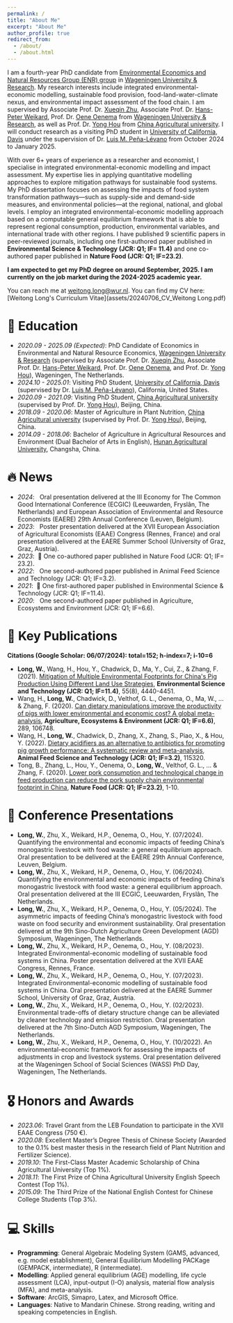```yaml
---
permalink: /
title: "About Me"
excerpt: "About Me"
author_profile: true
redirect_from: 
  - /about/
  - /about.html
---
```


I am a fourth-year PhD candidate from [Environmental Economics and Natural Resources Group (ENR) group](https://www.wur.nl/en/research-results/chair-groups/social-sciences/environmental-economics-and-natural-resources-group.htm) in [Wageningen University & Research](https://www.wur.nl/). My research interests include integrated environmental-economic modelling, sustainable food provision, food-land-water-climate nexus, and environmental impact assessment of the food chain. I am supervised by Associate Prof. Dr. [Xueqin Zhu](https://research.wur.nl/en/persons/xueqin-zhu), Associate Prof. Dr. [Hans-Peter Weikard](https://research.wur.nl/en/persons/hans-peter-weikard), Prof. Dr. [Oene Oenema](https://research.wur.nl/en/persons/oene-oenema) from [Wageningen University & Research](https://www.wur.nl/), as well as Prof. Dr. [Yong Hou](https://faculty.cau.edu.cn/hy100/list.htm) from [China Agricultural university](https://en.cau.edu.cn/). I will conduct research as a visiting PhD student in [University of California, Davis](https://www.ucdavis.edu/) under the supervision of Dr. [Luis M. Peña-Lévano](https://www.vetmed.ucdavis.edu/faculty/luis-m-pena-levano) from October 2024 to January 2025. 

With over 6+ years of experience as a researcher and economist, I specialise in integrated environmental-economic modelling and impact assessment. My expertise lies in applying quantitative modelling approaches to explore mitigation pathways for sustainable food systems. My PhD dissertation focuses on assessing the impacts of food system transformation pathways—such as supply-side and demand-side measures, and environmental policies—at the regional, national, and global levels. I employ an integrated environmental-economic modelling approach based on a computable general equilibrium framework that is able to represent regional consumption, production, environmental variables, and international trade with other regions. I have published 9 scientific papers in peer-reviewed journals, including one first-authored paper published in **Environmental Science & Technology (JCR: Q1; IF= 11.4)** and one co-authored paper published in **Nature Food (JCR: Q1; IF=23.2)**. 

**I am expected to get my PhD degree on around September, 2025. I am currently on the job market during the 2024-2025 academic year.** 

You can reach me at weitong.long@wur.nl. 
You can find my CV here: [Weitong Long's Curriculum Vitae](assets/20240706_CV_Weitong Long.pdf)

# 📖 Education
- *2020.09 - 2025.09 (Expected)*: PhD Candidate of Economics in Environmental and Natural Resource Economics, [Wageningen University & Research](https://www.wur.nl/) (supervised by Associate Prof. Dr. [Xueqin Zhu](https://research.wur.nl/en/persons/xueqin-zhu), Associate Prof. Dr. [Hans-Peter Weikard](https://research.wur.nl/en/persons/hans-peter-weikard), Prof. Dr. [Oene Oenema](https://research.wur.nl/en/persons/oene-oenema), and Prof. Dr. [Yong Hou](https://faculty.cau.edu.cn/hy100/list.htm)), Wageningen, The Netherlands.
- *2024.10 - 2025.01*: Visiting PhD Student, [University of California, Davis](https://www.ucdavis.edu/) (supervised by Dr. [Luis M. Peña-Lévano](https://www.vetmed.ucdavis.edu/faculty/luis-m-pena-levano)), California, United States.
- *2020.09 - 2021.09*: Visiting PhD Student, [China Agricultural university](https://en.cau.edu.cn/) (supervised by Prof. Dr. [Yong Hou](https://faculty.cau.edu.cn/hy100/list.htm)), Beijing, China.
- *2018.09 - 2020.06*: Master of Agriculture in Plant Nutrition, [China Agricultural university](https://en.cau.edu.cn/) (supervised by Prof. Dr. [Yong Hou](https://faculty.cau.edu.cn/hy100/list.htm)), Beijing, China.
- *2014.09 - 2018.06*: Bachelor of Agriculture in Agricultural Resources and Environment (Dual Bachelor of Arts in English), [Hunan Agricultural University](https://en.hunau.edu.cn/), Changsha, China. 

# 🔥 News
- *2024*: &nbsp; Oral presentation delivered at the III Economy for The Common Good International Conference (ECGIC) (Leeuwarden, Fryslân, The Netherlands) and European Association of Environmental and Resource Economists (EAERE) 29th Annual Conference (Leuven, Belgium). 
- *2023*: &nbsp; Poster presentation delivered at the XVII European Association of Agricultural Economists (EAAE) Congress (Rennes, France) and oral presentation delivered at the EAERE Summer School (University of Graz, Graz, Austria).
- *2023*: &nbsp;🎉 One co-authored paper published in Nature Food (JCR: Q1; IF= 23.2).
- *2022*: &nbsp; One second-authored paper published in Animal Feed Science and Technology (JCR: Q1; IF=3.2).
- *2021*: &nbsp;🎉 One first-authored paper published in Environmental Science & Technology (JCR: Q1; IF=11.4).
- *2020*: &nbsp; One second-authored paper published in Agriculture, Ecosystems and Environment (JCR: Q1; IF=6.6).

# 📝 Key Publications 
**Citations (Google Scholar: 06/07/2024): total=152; h-index=7; i-10=6**
- **Long, W.**, Wang, H., Hou, Y., Chadwick, D., Ma, Y., Cui, Z., & Zhang, F. (2021). [Mitigation of Multiple Environmental Footprints for China's Pig Production Using Different Land Use Strategies](https://pubs.acs.org/doi/10.1021/acs.est.0c08359), **Environmental Science and Technology (JCR: Q1; IF=11.4)**, 55(8), 4440-4451.
- Wang, H., **Long, W.**, Chadwick, D., Velthof, G. L., Oenema, O., Ma, W., ... & Zhang, F. (2020). [Can dietary manipulations improve the productivity of pigs with lower environmental and economic cost? A global meta-analysis](https://www.sciencedirect.com/science/article/pii/S0167880919303640?via%3Dihub), **Agriculture, Ecosystems & Environment (JCR: Q1; IF=6.6)**, 289, 106748.
- Wang, H., **Long, W.**, Chadwick, D., Zhang, X., Zhang, S., Piao, X., & Hou, Y. (2022). [Dietary acidifiers as an alternative to antibiotics for promoting pig growth performance: A systematic review and meta-analysis](https://www.sciencedirect.com/science/article/pii/S0377840122001183?via%3Dihub), **Animal Feed Science and Technology (JCR: Q1; IF=3.2)**, 115320.
- Tong, B., Zhang, L., Hou, Y., Oenema, O., **Long, W.**, Velthof, G. L., ... & Zhang, F. (2020). [Lower pork consumption and technological change in feed production can reduce the pork supply chain environmental footprint in China](https://www.nature.com/articles/s43016-022-00640-6), **Nature Food (JCR: Q1; IF=23.2)**, 1-10. 

# 💬 Conference Presentations
- **Long, W.**, Zhu, X., Weikard, H.P., Oenema, O., Hou, Y. (07/2024). Quantifying the environmental and economic impacts of feeding China’s monogastric livestock with food waste: a general equilibrium approach. Oral presentation to be delivered at the EAERE 29th Annual Conference, Leuven, Belgium.
- **Long, W.**, Zhu, X., Weikard, H.P., Oenema, O., Hou, Y. (06/2024). Quantifying the environmental and economic impacts of feeding China’s monogastric livestock with food waste: a general equilibrium approach. Oral presentation delivered at the III ECGIC, Leeuwarden, Fryslân, The Netherlands.
- **Long, W.**, Zhu, X., Weikard, H.P., Oenema, O., Hou, Y. (05/2024). The asymmetric impacts of feeding China’s monogastric livestock with food waste on food security and environment sustainability. Oral presentation delivered at the 9th Sino-Dutch Agriculture Green Development (AGD) Symposium, Wageningen, The Netherlands.
- **Long, W.**, Zhu, X., Weikard, H.P., Oenema, O., Hou, Y. (08/2023). Integrated Environmental-economic modelling of sustainable food systems in China. Poster presentation delivered at the XVII EAAE Congress, Rennes, France.
- **Long, W.**, Zhu, X., Weikard, H.P., Oenema, O., Hou, Y. (07/2023). Integrated Environmental-economic modelling of sustainable food systems in China. Oral presentation delivered at the EAERE Summer School, University of Graz, Graz, Austria.
- **Long, W.**, Zhu, X., Weikard, H.P., Oenema, O., Hou, Y. (02/2023). Environmental trade-offs of dietary structure change can be alleviated by cleaner technology and emission restriction. Oral presentation delivered at the 7th Sino-Dutch AGD Symposium, Wageningen, The Netherlands.
- **Long, W.**, Zhu, X., Weikard, H.P., Oenema, O., Hou, Y. (10/2022). An environmental-economic framework for assessing the impacts of adjustments in crop and livestock systems. Oral presentation delivered at the Wageningen School of Social Sciences (WASS) PhD Day, Wageningen, The Netherlands.

# 🎖 Honors and Awards
- *2023.06*: Travel Grant from the LEB Foundation to participate in the XVII EAAE Congress (750 €).
- *2020.08*: Excellent Master’s Degree Thesis of Chinese Society (Awarded to the 0.1% best master thesis in the research field of Plant Nutrition and Fertilizer Science).
- *2019.10*: The First-Class Master Academic Scholarship of China Agricultural University (Top 1%). 
- *2018.11*: The First Prize of China Agricultural University English Speech Contest (Top 1%). 
- *2015.09*: The Third Prize of the National English Contest for Chinese College Students (Top 3%). 

# 💻 Skills
- **Programming**: General Algebraic Modeling System (GAMS, advanced, e.g. model establishment), General Equilibrium Modelling PACKage (GEMPACK, intermediate), R (intermediate).
- **Modelling**: Applied general equilibrium (AGE) modelling, life cycle assessment (LCA), input-output (I-O) analysis, material flow analysis (MFA), and meta-analysis.
- **Software**: ArcGIS, Simapro, Latex, and Microsoft Office.
- **Languages**: Native to Mandarin Chinese. Strong reading, writing and speaking competencies in English. 
